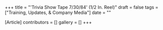 +++
title = "'Trivia Show Tape 7/30/84' (1/2 In. Reel)"
draft = false
tags = ["Training, Updates, & Company Media"]
date = ""

[Article]
contributors = []
gallery = []
+++